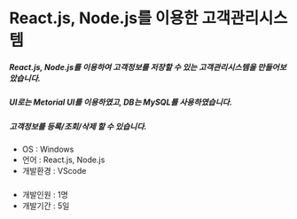 # ﻿React.js, Node.js를 이용한 고객관리시스템
##### React.js, Node.js를 이용하여 고객정보를 저장할 수 있는 고객관리시스템을 만들어보았습니다.
##### UI로는 Metorial UI를 이용하였고, DB는 MySQL를 사용하였습니다.

##### 고객정보를 등록/조회/삭제 할 수 있습니다. 
#####
- OS : Windows
- 언어 : React.js, Node.js
- 개발환경 : VScode
#####
- 개발인원 : 1명
- 개발기간 : 5일
